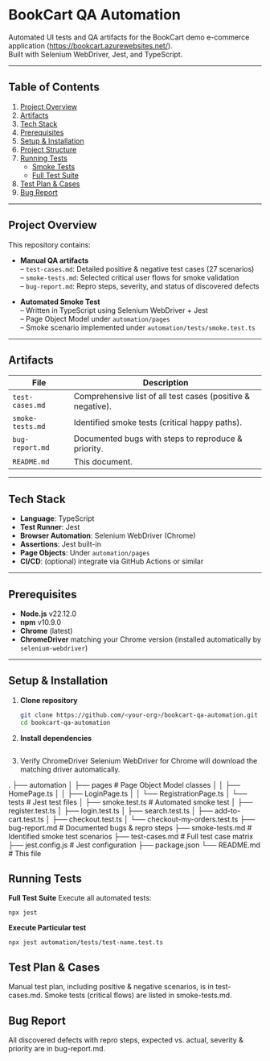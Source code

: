 # BookCart QA Automation

Automated UI tests and QA artifacts for the BookCart demo e-commerce application (https://bookcart.azurewebsites.net/).  
Built with Selenium WebDriver, Jest, and TypeScript.

---

## Table of Contents

1. [Project Overview](#project-overview)
2. [Artifacts](#artifacts)
3. [Tech Stack](#tech-stack)
4. [Prerequisites](#prerequisites)
5. [Setup & Installation](#setup--installation)
6. [Project Structure](#project-structure)
7. [Running Tests](#running-tests)
   - [Smoke Tests](#smoke-tests)
   - [Full Test Suite](#full-test-suite)
8. [Test Plan & Cases](#test-plan--cases)
9. [Bug Report](#bug-report)

---

## Project Overview

This repository contains:

- **Manual QA artifacts**  
  – `test-cases.md`: Detailed positive & negative test cases (27 scenarios)  
  – `smoke-tests.md`: Selected critical user flows for smoke validation  
  – `bug-report.md`: Repro steps, severity, and status of discovered defects

- **Automated Smoke Test**  
  – Written in TypeScript using Selenium WebDriver + Jest  
  – Page Object Model under `automation/pages`  
  – Smoke scenario implemented under `automation/tests/smoke.test.ts`

---

## Artifacts

| File             | Description                                                 |
| ---------------- | ----------------------------------------------------------- |
| `test-cases.md`  | Comprehensive list of all test cases (positive & negative). |
| `smoke-tests.md` | Identified smoke tests (critical happy paths).              |
| `bug-report.md`  | Documented bugs with steps to reproduce & priority.         |
| `README.md`      | This document.                                              |

---

## Tech Stack

- **Language**: TypeScript
- **Test Runner**: Jest
- **Browser Automation**: Selenium WebDriver (Chrome)
- **Assertions**: Jest built-in
- **Page Objects**: Under `automation/pages`
- **CI/CD**: (optional) integrate via GitHub Actions or similar

---

## Prerequisites

- **Node.js** v22.12.0
- **npm** v10.9.0
- **Chrome** (latest)
- **ChromeDriver** matching your Chrome version (installed automatically by `selenium-webdriver`)

---

## Setup & Installation

1. **Clone repository**

   ```bash
   git clone https://github.com/<your-org>/bookcart-qa-automation.git
   cd bookcart-qa-automation

   ```

2. **Install dependencies**

   ```npm install

   ```

3. Verify ChromeDriver
   Selenium WebDriver for Chrome will download the matching driver automatically.

.
├── automation
│ ├── pages # Page Object Model classes
│ │ ├── HomePage.ts
│ │ ├── LoginPage.ts
│ │ └── RegistrationPage.ts
│ └── tests # Jest test files
│ ├── smoke.test.ts # Automated smoke test
│ ├── register.test.ts
│ ├── login.test.ts
│ ├── search.test.ts
│ ├── add-to-cart.test.ts
│ ├── checkout.test.ts
│ └── checkout-my-orders.test.ts
├── bug-report.md # Documented bugs & repro steps
├── smoke-tests.md # Identified smoke test scenarios
├── test-cases.md # Full test case matrix
├── jest.config.js # Jest configuration
├── package.json
└── README.md # This file

## Running Tests

**Full Test Suite**
Execute all automated tests:

```
npx jest

```

**Execute Particular test**

```
npx jest automation/tests/test-name.test.ts

```

## Test Plan & Cases

Manual test plan, including positive & negative scenarios, is in test-cases.md.
Smoke tests (critical flows) are listed in smoke-tests.md.

## Bug Report

All discovered defects with repro steps, expected vs. actual, severity & priority are in bug-report.md.
